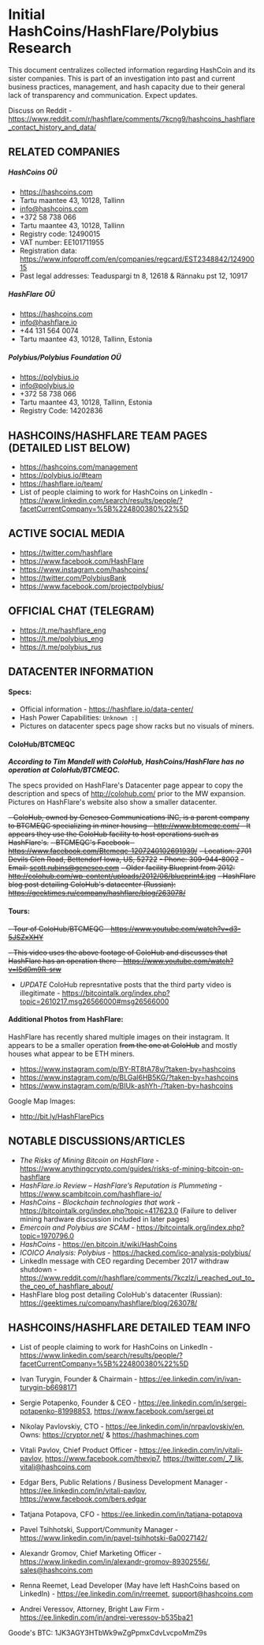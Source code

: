 # Initial HashCoins/HashFlare/Polybius Research

This document centralizes collected information regarding HashCoin and its sister companies. This 
is part of an investigation into past and current business practices, management, and 
hash capacity due to their general lack of transparency and communication.   Expect 
updates.

Discuss on Reddit - https://www.reddit.com/r/hashflare/comments/7kcng9/hashcoins_hashflare_contact_history_and_data/


## RELATED COMPANIES
##### HashCoins OÜ
 - https://hashcoins.com
 - Tartu maantee 43, 10128, Tallinn
 - info@hashcoins.com
 - +372 58 738 066
 -  Tartu maantee 43, 10128, Tallinn
 - Registry code: 12490015
 - VAT number: EE101711955
 - Registration data: https://www.infoproff.com/en/companies/regcard/EST2348842/12490015
 - Past legal addresses: Teaduspargi tn 8, 12618 & Rännaku pst 12, 10917

 ##### HashFlare OÜ
 - https://hashcoins.com
 - info@hashflare.io
 - +44 131 564 0074
 - Tartu maantee 43, 10128, Tallinn, Estonia

##### Polybius/Polybius Foundation OÜ
 - https://polybius.io
 - info@polybius.io  
 - +372 58 738 066
 -  Tartu maantee 43, 10128, Tallinn, Estonia
 -  Registry Code: 14202836
 
 
 
 
 ## HASHCOINS/HASHFLARE TEAM PAGES (DETAILED LIST BELOW)
 - https://hashcoins.com/management
 - https://polybius.io/#team
 - https://hashflare.io/team/
 - List of people claiming to work for HashCoins on LinkedIn - https://www.linkedin.com/search/results/people/?facetCurrentCompany=%5B%224800380%22%5D



## ACTIVE SOCIAL MEDIA
 - https://twitter.com/hashflare
 - https://www.facebook.com/HashFlare
 - https://www.instagram.com/hashcoins/
 - https://twitter.com/PolybiusBank
 - https://www.facebook.com/projectpolybius/
 
 
 
 ## OFFICIAL CHAT (TELEGRAM)
 - https://t.me/hashflare_eng
 - https://t.me/polybius_eng
 - https://t.me/polybius_rus



## DATACENTER INFORMATION
 #### Specs:
  - Official information - https://hashflare.io/data-center/
  - Hash Power Capabilities: `Unknown :|`
  - Pictures on datacenter specs page show racks but no visuals of miners.
  
 #### ColoHub/BTCMEQC
 
 _**According to Tim Mandell with ColoHub, HashCoins/HashFlare has no operation at ColoHub/BTCMEQC.**_
 
The specs provided on HashFlare's Datacenter page appear to copy the description and specs of http://colohub.com/ prior to the MW expansion. Pictures on HashFlare's website also show a smaller datacenter.
 
  ~~- ColoHub, owned by  Geneseo Communications INC, is a parent company to BTCMEQC specializing in miner housing - http://www.btcmeqc.com/ - It appears they use the ColoHub facility to host operations such as HashFlare's.~~
  ~~- BTCMEQC's Facebook - https://www.facebook.com/Btcmeqc-1207240102691939/~~
  ~~- Location: 2701 Devils Glen Road, Bettendorf Iowa, US, 52722~~
  ~~- Phone: 309-944-8002~~
  ~~- Email: scott.rubins@geneseo.com~~
  ~~- Older facility Blueprint from 2012: http://colohub.com/wp-content/uploads/2012/06/blueprint4.jpg~~
  ~~- HashFlare blog post detailing ColoHub's datacenter (Russian): https://geektimes.ru/company/hashflare/blog/263078/~~

  #### Tours:
 ~~- Tour of ColoHub/BTCMEQC - https://www.youtube.com/watch?v=d3-5JSZxXHY~~
  
  ~~- This video uses the above footage of ColoHub and discusses that HashFlare has an operation there - https://www.youtube.com/watch?v=ISd0m9R-srw~~
  
  - *UPDATE* ColoHub represntative posts that the third party video is illegitimate - https://bitcointalk.org/index.php?topic=2610217.msg26566000#msg26566000
 

  #### Additional Photos from HashFlare:
HashFlare has recently shared multiple images on their instagram. It appears to be a smaller operation ~~from the one at ColoHub~~ and mostly houses what appear to be ETH miners.
 - https://www.instagram.com/p/BY-RT8tA78v/?taken-by=hashcoins
 - https://www.instagram.com/p/BLGal6HB5KG/?taken-by=hashcoins
 - https://www.instagram.com/p/BIUk-ashYh-/?taken-by=hashcoins
 
 Google Map Images:
 - http://bit.ly/HashFlarePics
 
 

## NOTABLE DISCUSSIONS/ARTICLES
 - *The Risks of Mining Bitcoin on HashFlare* - https://www.anythingcrypto.com/guides/risks-of-mining-bitcoin-on-hashflare
 - *HashFlare.io Review – HashFlare’s Reputation is Plummeting* - https://www.scambitcoin.com/hashflare-io/
 - *HashCоins - Blockchain technologies that work* - https://bitcointalk.org/index.php?topic=417623.0 
    (Failure to deliver mining hardware discussion included in later pages)
 - *Emercoin and Polybius are SCAM* - https://bitcointalk.org/index.php?topic=1970796.0 
 - *HashCoins* - https://en.bitcoin.it/wiki/HashCoins
 - *ICOICO Analysis: Polybius* - https://hacked.com/ico-analysis-polybius/
 - LinkedIn message with CEO regarding December 2017 withdraw shutdown - https://www.reddit.com/r/hashflare/comments/7kczlz/i_reached_out_to_the_ceo_of_hashflare_about/
 - HashFlare blog post detailing ColoHub's datacenter (Russian): https://geektimes.ru/company/hashflare/blog/263078/
 
  
 ## HASHCOINS/HASHFLARE DETAILED TEAM INFO
 - List of people claiming to work for HashCoins on LinkedIn - https://www.linkedin.com/search/results/people/?facetCurrentCompany=%5B%224800380%22%5D
 
 - Ivan Turygin, Founder & Chairmain - https://ee.linkedin.com/in/ivan-turygin-b6698171
 - Sergie Potapenko, Founder & CEO - https://ee.linkedin.com/in/sergei-potapenko-81998853, https://www.facebook.com/sergei.pt
 - Nikolay Pavlovskiy, CTO - https://ee.linkedin.com/in/nrpavlovskiy/en, Owns: https://cryptor.net/ & https://hashmachines.com
 - Vitali Pavlov, Chief Product Officer - https://ee.linkedin.com/in/vitali-pavlov, https://www.facebook.com/thevip7, <https://twitter.com/_7_lik>, vitali@hashcoins.com
 - Edgar Bers, Public Relations / Business Development Manager - https://ee.linkedin.com/in/vitali-pavlov,  https://www.facebook.com/bers.edgar
 - Tatjana Potapova, CFO - https://ee.linkedin.com/in/tatjana-potapova
 - Pavel Tsihhotski, Support/Community Manager - https://www.linkedin.com/in/pavel-tsihhotski-6a0027142/
 - Alexandr Gromov, Chief Marketing Officer - https://www.linkedin.com/in/alexandr-gromov-89302556/, sales@hashcoins.com
 
 - Renna Reemet, Lead Developer (May have left HashCoins based on LinkedIn) - https://ee.linkedin.com/in/rreemet, support@hashcoins.com
 
 - Andrei Veressov, Attorney, Bright Law Firm - https://ee.linkedin.com/in/andrei-veressov-b535ba21



Goode's BTC: 1JK3AGY3HTbWk9wZgPpmxCdvLvcpoMmZ9s
